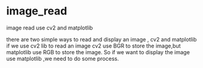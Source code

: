 # image_read
image read use cv2 and matplotlib 

there are two simple ways to read and display an image , cv2 and matplotlib
if we use cv2 lib to read an image cv2 use BGR to store the image,but matplotlib use RGB to store the image.
So if we want to display the image use matplotlib ,we need to do some process.
